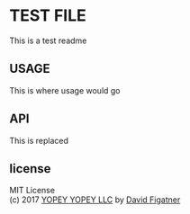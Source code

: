 # TEST FILE
This is a test readme

## USAGE
This is where usage would go

## API
This is replaced

## license  
MIT License  
(c) 2017 [YOPEY YOPEY LLC](https://yopeyopey.com/) by [David Figatner](https://twitter.com/yopey_yopey/)